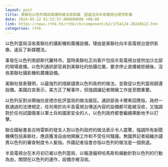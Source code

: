 ```yaml
---
layout: post
title: 美聯社以色列南部直播時被沒收設備　因違法向半島電視台提供影像
date: 2024-05-22 01:53:57.000000000 +08:00
link: https://news.rthk.hk/rthk/ch/component/k2/1754124-20240522.htm
categories: rthk
---
```


以色列當局沒收美聯社的攝影機和廣播設備，理由是美聯社向半島電視台提供影像，違反了新媒體法。

事發在以色列南部斯代羅特市。當時美聯社正向客戶包括半島電視台提供加沙北部的現場直播。以色列通訊部官員到美聯社的拍攝位置，要求停止直播被拒絕後，沒收美聯社攝影機和廣播設備。

美聯社發表聲明，以最強烈的措辭譴責以色列政府的做法，並敦促以色列當局歸還設備。美國白宮表示，美方正了解事件，但強調讓記者開展工作是至關重要。

以色列反對派領袖拉皮德亦批評當局的做法瘋狂。通訊部長卡爾希回應指，政府一致通過的法律規定，任何用於向半島電視台傳送內容的設備都可能被沒收，又強調對於任何試圖傷害以軍士兵和國家安全的人，以色列政府都會繼續果斷地予以打擊。

聯合國秘書長古特雷斯的發言人對以色列政府的做法表示令人震驚，強調所有新聞機構包括美聯社，應該獲准自由地開展工作和不受任何騷擾。無國界記者組織亦譴責以色列的審查制度令人髮指。外國記者協會亦指以色列的做法是一個倒退。

半島電視台在本月初已被以色列當局，以報道偏袒哈馬斯和煽動針對以色列的行動為由，關閉在以色列的運作，設備亦被沒收。
